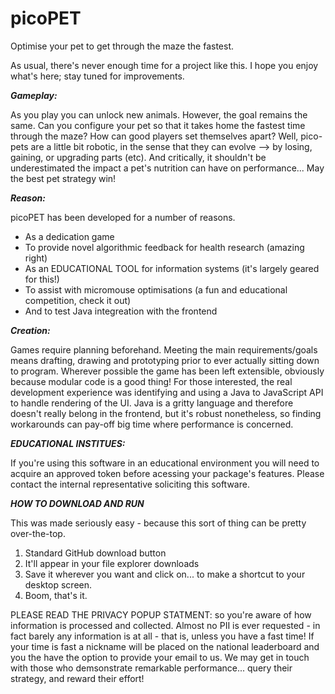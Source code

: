 # picoPET

Optimise your pet to get through the maze the fastest.

As usual, there's never enough time for a project like this. I hope you enjoy what's here; stay tuned for improvements.


_____Gameplay:_____

As you play you can unlock new animals. However, the goal remains the same. Can you configure your pet so
that it takes home the fastest time through the maze? How can good players set themselves apart? Well, pico-pets 
are a little bit robotic, in the sense that they can evolve --> by losing, gaining, or upgrading parts (etc). And critically,
it shouldn't be underestimated the impact a pet's nutrition can have on performance... May the best pet strategy win!


_____Reason:_____

picoPET has been developed for a number of reasons.
- As a dedication game
- To provide novel algorithmic feedback for health research (amazing right)
- As an EDUCATIONAL TOOL for information systems (it's largely geared for this!)
- To assist with micromouse optimisations (a fun and educational competition, check it out)
- And to test Java integreation with the frontend


_____Creation:_____

Games require planning beforehand. Meeting the main requirements/goals means drafting, drawing and prototyping prior to 
ever actually sitting down to program. Wherever possible the game has been left extensible, obviously because modular code is a good thing!
For those interested, the real development experience was identifying and using a Java to JavaScript API to handle rendering of the UI.
Java is a gritty language and therefore doesn't really belong in the frontend, but it's robust nonetheless, so finding workarounds can
pay-off big time where performance is concerned.


_____EDUCATIONAL INSTITUES:_____

If you're using this software in an educational environment you will need to acquire an approved token before acessing your package's
features. Please contact the internal representative soliciting this software.


_____HOW TO DOWNLOAD AND RUN_____

This was made seriously easy - because this sort of thing can be pretty over-the-top.

1) Standard GitHub download button
2) It'll appear in your file explorer downloads
3) Save it wherever you want and click on... to make a shortcut to your desktop screen.
4) Boom, that's it.

PLEASE READ THE PRIVACY POPUP STATMENT: so you're aware of how information is processed and collected.
Almost no PII is ever requested - in fact barely any information is at all - that is, unless you have a fast time! 
If your time is fast a nickname will be placed on the national leaderboard and you the have the option to
provide your email to us. We may get in touch with those who demsonstrate remarkable performance... query their strategy, and reward their effort!
